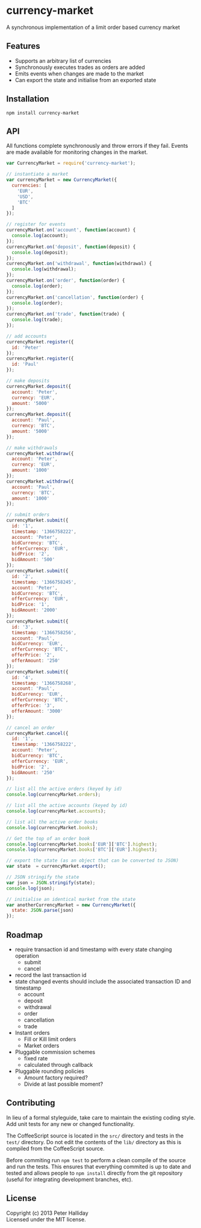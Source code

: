currency-market
===============

A synchronous implementation of a limit order based currency market

## Features

- Supports an arbitrary list of currencies
- Synchronously executes trades as orders are added
- Emits events when changes are made to the market
- Can export the state and initialise from an exported state

## Installation

```
npm install currency-market
```

## API

All functions complete synchronously and throw errors if they fail.
Events are made available for monitoring changes in the market.

```javascript
var CurrencyMarket = require('currency-market');

// instantiate a market
var currencyMarket = new CurrencyMarket({
  currencies: [
    'EUR',
    'USD',
    'BTC'
  ]
});

// register for events
currencyMarket.on('account', function(account) {
  console.log(account);
});
currencyMarket.on('deposit', function(deposit) {
  console.log(deposit);
});
currencyMarket.on('withdrawal', function(withdrawal) {
  console.log(withdrawal);
});
currencyMarket.on('order', function(order) {
  console.log(order);
});
currencyMarket.on('cancellation', function(order) {
  console.log(order);
});
currencyMarket.on('trade', function(trade) {
  console.log(trade);
});

// add accounts
currencyMarket.register({
  id: 'Peter'
});
currencyMarket.register({
  id: 'Paul'
});

// make deposits
currencyMarket.deposit({
  account: 'Peter',
  currency: 'EUR',
  amount: '5000'
});
currencyMarket.deposit({
  account: 'Paul',
  currency: 'BTC',
  amount: '5000'
});

// make withdrawals
currencyMarket.withdraw({
  account: 'Peter',
  currency: 'EUR',
  amount: '1000'
});
currencyMarket.withdraw({
  account: 'Paul',
  currency: 'BTC',
  amount: '1000'
});

// submit orders
currencyMarket.submit({
  id: '1',
  timestamp: '1366758222',
  account: 'Peter',
  bidCurrency: 'BTC',
  offerCurrency: 'EUR',
  bidPrice: '2',
  bidAmount: '500'
});
currencyMarket.submit({
  id: '2',
  timestamp: '1366758245',
  account: 'Peter',
  bidCurrency: 'BTC',
  offerCurrency: 'EUR',
  bidPrice: '1',
  bidAmount: '2000'
});
currencyMarket.submit({
  id: '3',
  timestamp: '1366758256',
  account: 'Paul',
  bidCurrency: 'EUR',
  offerCurrency: 'BTC',
  offerPrice: '2',
  offerAmount: '250'
});
currencyMarket.submit({
  id: '4',
  timestamp: '1366758268',
  account: 'Paul',
  bidCurrency: 'EUR',
  offerCurrency: 'BTC',
  offerPrice: '3',
  offerAmount: '3000'
});

// cancel an order
currencyMarket.cancel({
  id: '1',
  timestamp: '1366758222',
  account: 'Peter',
  bidCurrency: 'BTC',
  offerCurrency: 'EUR',
  bidPrice: '2',
  bidAmount: '250'
});

// list all the active orders (keyed by id)
console.log(currencyMarket.orders);

// list all the active accounts (keyed by id)
console.log(currencyMarket.accounts);

// list all the active order books 
console.log(currencyMarket.books);

// Get the top of an order book
console.log(currencyMarket.books['EUR']['BTC'].highest);
console.log(currencyMarket.books['BTC']['EUR'].highest);

// export the state (as an object that can be converted to JSON)
var state  = currencyMarket.export();

// JSON stringify the state
var json = JSON.stringify(state);
console.log(json);

// initialise an identical market from the state
var anotherCurrencyMarket = new CurrencyMarket({
  state: JSON.parse(json)
});
```

## Roadmap

- require transaction id and timestamp with every state changing operation
  - submit
  - cancel
- record the last transaction id
- state changed events should include the associated transaction ID and timestamp
  - account
  - deposit
  - withdrawal
  - order
  - cancellation
  - trade
- Instant orders
  - Fill or Kill limit orders
  - Market orders
- Pluggable commission schemes
  - fixed rate
  - calculated through callback
- Pluggable rounding policies
  - Amount factory required?
  - Divide at last possible moment?

## Contributing

In lieu of a formal styleguide, take care to maintain the existing coding style. Add unit tests for any new or changed functionality.

The CoffeeScript source is located in the `src/` directory and tests in the `test/` directory. Do not edit the contents of the `lib/` directory as this is compiled from the CoffeeScript source.

Before commiting run `npm test` to perform a clean compile of the source and run the tests. This ensures that everything commited is up to date and tested and allows people to `npm install` directly from the git repository (useful for integrating development branches, etc).

## License
Copyright (c) 2013 Peter Halliday  
Licensed under the MIT license.